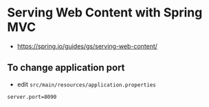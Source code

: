 # Serving Web Content with Spring MVC #

* https://spring.io/guides/gs/serving-web-content/


## To change application port ##

* edit `src/main/resources/application.properties`

```
server.port=8090
```
